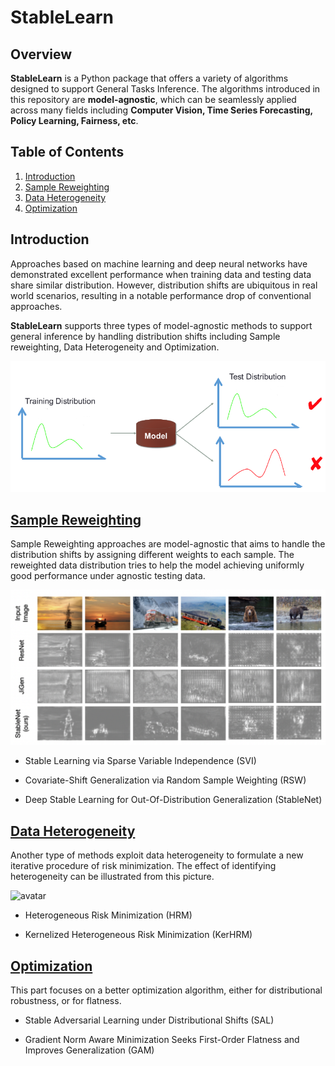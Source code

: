 # StableLearn

## Overview
**StableLearn** is a Python package that offers a variety of algorithms designed to support General Tasks Inference. The algorithms introduced in this repository are **model-agnostic**, which can be seamlessly applied across many fields including **Computer Vision, Time Series Forecasting, Policy Learning, Fairness, etc**.

## Table of Contents
1. [Introduction](#introduction)
2. [Sample Reweighting](#1-sample-reweighting)
3. [Data Heterogeneity](#2-data-heterogeneity)
4. [Optimization](#3-optimization)

## Introduction
Approaches based on machine learning and deep neural networks have demonstrated excellent performance when training data and testing data share similar distribution. However, distribution shifts are ubiquitous in real world scenarios, resulting in a notable performance drop of conventional approaches. 

**StableLearn** supports three types of model-agnostic methods to support general inference by handling distribution shifts including Sample reweighting, Data Heterogeneity and Optimization. 

![avatar](Image/Shift.jpg)


## [Sample Reweighting](./Sample_Reweighting/)

Sample Reweighting approaches are model-agnostic that aims to handle the distribution shifts by assigning different weights to each sample. The reweighted data distribution tries to help the model achieving uniformly good performance under agnostic testing data.

![avatar](Image/StableNet.png)

- Stable Learning via Sparse Variable Independence (SVI)

- Covariate-Shift Generalization via Random Sample Weighting (RSW)

- Deep Stable Learning for Out-Of-Distribution Generalization (StableNet)

## [Data Heterogeneity](./Data_Heterogeneity/)

Another type of methods exploit data heterogeneity to formulate a new iterative procedure of risk minimization. The effect of identifying heterogeneity can be illustrated from this picture. 

![avatar](Image/predictiveHeter.png)

- Heterogeneous Risk Minimization (HRM)

- Kernelized Heterogeneous Risk Minimization (KerHRM)

## [Optimization](./Optimization/)

This part focuses on a better optimization algorithm, either for distributional robustness, or for flatness. 

- Stable Adversarial Learning under Distributional Shifts (SAL)

- Gradient Norm Aware Minimization Seeks First-Order Flatness and Improves Generalization (GAM)




